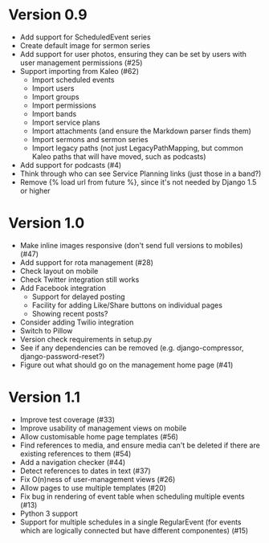 Version 0.9
===========

- Add support for ScheduledEvent series
- Create default image for sermon series
- Add support for user photos, ensuring they can be set by users with
  user management permissions (#25)
- Support importing from Kaleo (#62)
  - Import scheduled events
  - Import users
  - Import groups
  - Import permissions
  - Import bands
  - Import service plans
  - Import attachments (and ensure the Markdown parser finds them)
  - Import sermons and sermon series
  - Import legacy paths (not just LegacyPathMapping, but common Kaleo
    paths that will have moved, such as podcasts)
- Add support for podcasts (#4)
- Think through who can see Service Planning links (just those in a
  band?)
- Remove {% load url from future %}, since it's not needed by Django
  1.5 or higher

Version 1.0
===========

- Make inline images responsive (don't send full versions to mobiles)
  (#47)
- Add support for rota management (#28)
- Check layout on mobile
- Check Twitter integration still works
- Add Facebook integration
  - Support for delayed posting
  - Facility for adding Like/Share buttons on individual pages
  - Showing recent posts?
- Consider adding Twilio integration
- Switch to Pillow
- Version check requirements in setup.py
- See if any dependencies can be removed (e.g. django-compressor,
  django-password-reset?)
- Figure out what should go on the management home page (#41)

Version 1.1
===========

- Improve test coverage (#33)
- Improve usability of management views on mobile
- Allow customisable home page templates (#56)
- Find references to media, and ensure media can't be deleted if there
  are existing references to them (#54)
- Add a navigation checker (#44)
- Detect references to dates in text (#37)
- Fix O(n)ness of user-management views (#26)
- Allow pages to use multiple templates (#20)
- Fix bug in rendering of event table when scheduling multiple events
  (#13)
- Python 3 support
- Support for multiple schedules in a single RegularEvent (for events
  which are logically connected but have different componentes) (#15)
